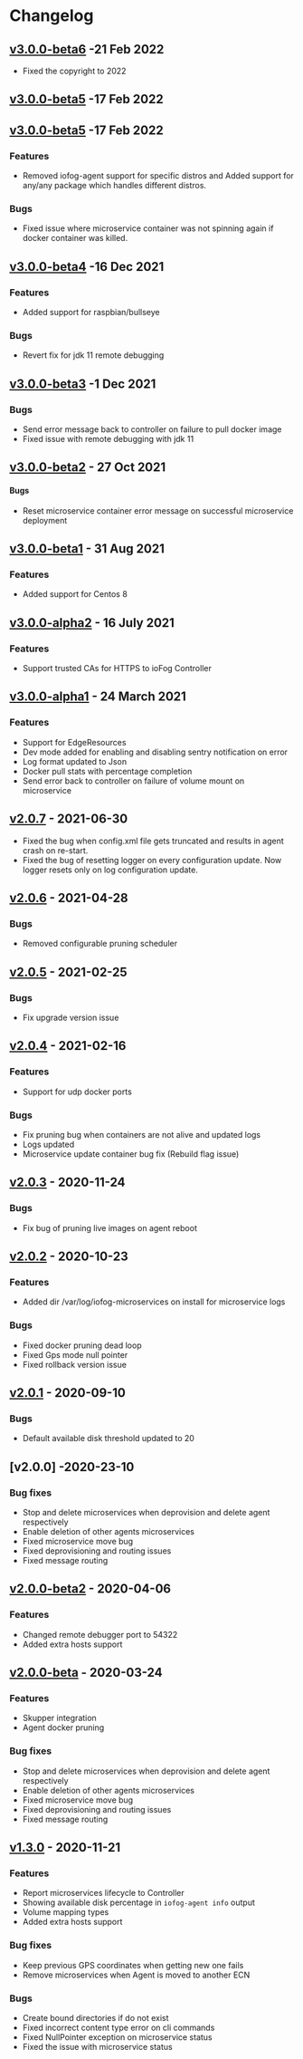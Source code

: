 # Changelog

## [v3.0.0-beta6] -21 Feb 2022
* Fixed the copyright to 2022

## [v3.0.0-beta5] -17 Feb 2022
## [v3.0.0-beta5] -17 Feb 2022
### Features
* Removed iofog-agent support for specific distros and Added support for any/any package which handles different distros.
### Bugs
* Fixed issue where microservice container was not spinning again if docker container was killed.

## [v3.0.0-beta4] -16 Dec 2021
### Features
* Added support for raspbian/bullseye
### Bugs
* Revert fix for jdk 11 remote debugging

## [v3.0.0-beta3] -1 Dec 2021
### Bugs
* Send error message back to controller on failure to pull docker image
* Fixed issue with remote debugging with jdk 11

## [v3.0.0-beta2] - 27 Oct 2021
#### Bugs
* Reset microservice container error message on successful microservice deployment

## [v3.0.0-beta1] - 31 Aug 2021
### Features
* Added support for Centos 8

## [v3.0.0-alpha2] - 16 July 2021

### Features
* Support trusted CAs for HTTPS to ioFog Controller

## [v3.0.0-alpha1] - 24 March 2021

### Features
* Support for EdgeResources
* Dev mode added for enabling and disabling sentry notification on error
* Log format updated to Json
* Docker pull stats with percentage completion
* Send error back to controller on failure of volume mount on microservice

## [v2.0.7] - 2021-06-30
* Fixed the bug when config.xml file gets truncated and results in agent crash on re-start.
* Fixed the bug of resetting logger on every configuration update. Now logger resets only on log configuration update.

## [v2.0.6] - 2021-04-28

### Bugs
* Removed configurable pruning scheduler

## [v2.0.5] - 2021-02-25

### Bugs
* Fix upgrade version issue

## [v2.0.4] - 2021-02-16

### Features
* Support for udp docker ports

### Bugs
* Fix pruning bug when containers are not alive and updated logs
* Logs updated
* Microservice update container bug fix (Rebuild flag issue)

## [v2.0.3] - 2020-11-24

### Bugs
* Fix bug of pruning live images on agent reboot

## [v2.0.2] - 2020-10-23

### Features
* Added dir /var/log/iofog-microservices on install for microservice logs

### Bugs
* Fixed docker pruning dead loop
* Fixed Gps mode null pointer
* Fixed rollback version issue

## [v2.0.1] - 2020-09-10

### Bugs
* Default available disk threshold updated to 20

## [v2.0.0] -2020-23-10

### Bug fixes
* Stop and delete microservices when deprovision and delete agent respectively
* Enable deletion of other agents microservices
* Fixed microservice move bug
* Fixed deprovisioning and routing issues
* Fixed message routing

## [v2.0.0-beta2] - 2020-04-06

### Features

* Changed remote debugger port to 54322
* Added extra hosts support

## [v2.0.0-beta] - 2020-03-24

### Features

* Skupper integration
* Agent docker pruning

### Bug fixes

* Stop and delete microservices when deprovision and delete agent respectively
* Enable deletion of other agents microservices
* Fixed microservice move bug
* Fixed deprovisioning and routing issues
* Fixed message routing

## [v1.3.0] - 2020-11-21

### Features
* Report microservices lifecycle to Controller
* Showing available disk percentage in `iofog-agent info` output
* Volume mapping types
* Added extra hosts support
### Bug fixes
* Keep previous GPS coordinates when getting new one fails
* Remove microservices when Agent is moved to another ECN

### Bugs

* Create bound directories if do not exist
* Fixed incorrect content type error on cli commands
* Fixed NullPointer exception on microservice status
* Fixed the issue with microservice status

[Unreleased]: https://github.com/eclipse-iofog/agent/compare/v3.0.0-beta3..HEAD
[v3.0.0-beta6]: https://github.com/eclipse-iofog/agent/compare/v3.0.0-beta5..v3.0.0-beta6
[v3.0.0-beta5]: https://github.com/eclipse-iofog/agent/compare/v3.0.0-beta4..v3.0.0-beta5
[v3.0.0-beta4]: https://github.com/eclipse-iofog/agent/compare/v3.0.0-beta3..v3.0.0-beta4
[v3.0.0-beta3]: https://github.com/eclipse-iofog/agent/compare/v3.0.0-beta2..v3.0.0-beta3
[v3.0.0-beta2]: https://github.com/eclipse-iofog/agent/compare/v3.0.0-beta1..v3.0.0-beta2
[v3.0.0-beta1]: https://github.com/eclipse-iofog/agent/compare/v3.0.0-alpha2..v3.0.0-beta1
[v3.0.0-alpha2]: https://github.com/eclipse-iofog/agent/compare/v3.0.0-alpha1..v3.0.0-alpha2
[v3.0.0-alpha1]: https://github.com/eclipse-iofog/agent/compare/v2.0.6..v3.0.0-alpha1
[v2.0.7]: https://github.com/eclipse-iofog/agent/compare/v2.0.7..v2.0.7
[v2.0.6]: https://github.com/eclipse-iofog/agent/compare/v2.0.5..v2.0.6
[v2.0.5]: https://github.com/eclipse-iofog/agent/compare/v2.0.4..v2.0.5
[v2.0.4]: https://github.com/eclipse-iofog/agent/compare/v2.0.3..v2.0.4
[v2.0.3]: https://github.com/eclipse-iofog/agent/compare/v2.0.2..v2.0.3
[v2.0.2]: https://github.com/eclipse-iofog/agent/compare/v2.0.1..v2.0.2
[v2.0.1]: https://github.com/eclipse-iofog/agent/compare/v2.0.0-beta2..v2.0.1
[v2.0.0-beta2]: https://github.com/eclipse-iofog/agent/compare/v2.0.0-beta..v2.0.0-beta2
[v2.0.0-beta]: https://github.com/eclipse-iofog/agent/compare/v1.3.0..v2.0.0-beta
[v1.3.0]: https://github.com/eclipse-iofog/agent/tree/v1.3.0
